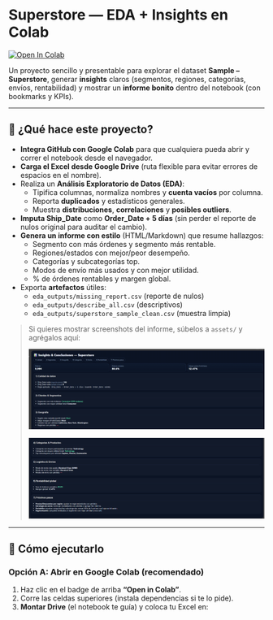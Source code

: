 # Superstore — EDA + Insights en Colab

[![Open In Colab](https://colab.research.google.com/assets/colab-badge.svg)](https://colab.research.google.com/github/jaimehdzgt/superstore_project/blob/main/SuperStore.ipynb)

Un proyecto sencillo y presentable para explorar el dataset **Sample – Superstore**, generar **insights** claros (segmentos, regiones, categorías, envíos, rentabilidad) y mostrar un **informe bonito** dentro del notebook (con bookmarks y KPIs).

---

## 🧠 ¿Qué hace este proyecto?

- **Integra GitHub con Google Colab** para que cualquiera pueda abrir y correr el notebook desde el navegador.
- **Carga el Excel desde Google Drive** (ruta flexible para evitar errores de espacios en el nombre).
- Realiza un **Análisis Exploratorio de Datos (EDA)**:
  - Tipifica columnas, normaliza nombres y **cuenta vacíos** por columna.
  - Reporta **duplicados** y estadísticos generales.
  - Muestra **distribuciones**, **correlaciones** y **posibles outliers**.
- **Imputa Ship_Date** como **Order_Date + 5 días** (sin perder el reporte de nulos original para auditar el cambio).
- **Genera un informe con estilo** (HTML/Markdown) que resume hallazgos:
  - Segmento con más órdenes y segmento más rentable.
  - Regiones/estados con mejor/peor desempeño.
  - Categorías y subcategorías top.
  - Modos de envío más usados y con mejor utilidad.
  - % de órdenes rentables y margen global.
- Exporta **artefactos** útiles:
  - `eda_outputs/missing_report.csv` (reporte de nulos)
  - `eda_outputs/describe_all.csv` (descriptivos)
  - `eda_outputs/superstore_sample_clean.csv` (muestra limpia)

> Si quieres mostrar screenshots del informe, súbelos a `assets/` y agrégalos aquí:
> 
> ![Insights & Conclusiones — Superstore](assets/insights_1.png)
> 
> ![Insights & Conclusiones — Superstore (continuación)](assets/insights_2.png)

---

## 🚀 Cómo ejecutarlo

### Opción A: Abrir en Google Colab (recomendado)
1. Haz clic en el badge de arriba **“Open in Colab”**.
2. Corre las celdas superiores (instala dependencias si te lo pide).
3. **Montar Drive** (el notebook te guía) y coloca tu Excel en:
